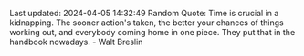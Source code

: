 Last updated: 2024-04-05 14:32:49
Random Quote: Time is crucial in a kidnapping. The sooner action's taken, the better your chances of things working out, and everybody coming home in one piece. They put that in the handbook nowadays. - Walt Breslin